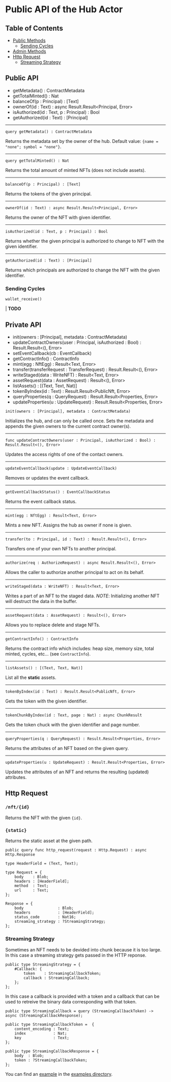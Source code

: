 # Public API of the Hub Actor

## Table of Contents

- [Public Methods](#public-api)
  - [Sending Cycles](#sending-cycles)
- [Admin Methods](#private-api)
- [Http Request](#http-request)
  - [Streaming Strategy](#streaming-strategy)

## Public API

- getMetadata() : ContractMetadata
- getTotalMinted() : Nat
- balanceOf(p : Principal) : [Text]
- ownerOf(id : Text) : async Result.Result<Principal, Error>
- isAuthorized(id : Text, p : Principal) : Bool
- getAuthorized(id : Text) : [Principal]

---

```motoko
query getMetadata() : ContractMetadata 
```

Returns the metadata set by the owner of the hub.
Default value: `{name = "none"; symbol = "none"}`.

---

```motoko
query getTotalMinted() : Nat
```

Returns the total amount of minted NFTs (does not include assets).

---

```motoko
balanceOf(p : Principal) : [Text]
```

Returns the tokens of the given principal.

---

```motoko
ownerOf(id : Text) : async Result.Result<Principal, Error>
```

Returns the owner of the NFT with given identifier.

---

```motoko
isAuthorized(id : Text, p : Principal) : Bool
```

Returns whether the given principal is authorized to change to NFT with the given identifier.

---

```motoko
getAuthorized(id : Text) : [Principal]
```

Returns which principals are authorized to change the NFT with the given identifier.

### Sending Cycles

```motoko
wallet_receive()
```

| **TODO**

## Private API

- init(owners : [Principal], metadata : ContractMetadata)
- updateContractOwners(user : Principal, isAuthorized : Bool) : Result.Result<(), Error>
- setEventCallback(cb : EventCallback)
- getContractInfo() : ContractInfo
- mint(egg : NftEgg) : Result<Text, Error>
- transfer(transferRequest : TransferRequest) : Result.Result<(), Error>
- writeStaged(data : WriteNFT) : Result<Text, Error>
- assetRequest(data : AssetRequest) : Result<(), Error>
- listAssets() : [(Text, Text, Nat)]
- tokenByIndex(id : Text) : Result.Result<PublicNft, Error>
- queryProperties(q : QueryRequest) : Result.Result<Properties, Error>
- updateProperties(u : UpdateRequest) : Result.Result<Properties, Error>

```motoko
init(owners : [Principal], metadata : ContractMetadata)
```

Initializes the hub, and can only be called once.
Sets the metadata and appends the given owners to the current contract owner(s).

---

```motoko
func updateContractOwners(user : Principal, isAuthorized : Bool) : Result.Result<(), Error>
```

Updates the access rights of one of the contact owners.

---

```motoko
updateEventCallback(update : UpdateEventCallback)
```

Removes or updates the event callback.

---

```motoko
getEventCallbackStatus() : EventCallbackStatus
```

Returns the event callback status.

---

```motoko
mint(egg : NftEgg) : Result<Text, Error>
```

Mints a new NFT. Assigns the hub as owner if none is given.

---

```motoko
transfer(to : Principal, id : Text) : Result.Result<(), Error> 
```

Transfers one of your own NFTs to another principal.

---

```motoko
authorize(req : AuthorizeRequest) : async Result.Result<(), Error>
```

Allows the caller to authorize another principal to act on its behalf.

---

```motoko
writeStaged(data : WriteNFT) : Result<Text, Error>
```

Writes a part of an NFT to the staged data.
*NOTE*: Initializing another NFT will destruct the data in the buffer.

---

```motoko
assetRequest(data : AssetRequest) : Result<(), Error>
```

Allows you to replace delete and stage NFTs.

---

```motoko
getContractInfo() : ContractInfo
```

Returns the contract info which includes: heap size, memory size, total minted, cycles, etc... (see `ContractInfo`).

---

```motoko
listAssets() : [(Text, Text, Nat)]
```

List all the **static** assets.

---

```motoko
tokenByIndex(id : Text) : Result.Result<PublicNft, Error>
```

Gets the token with the given identifier.

---

```motoko
tokenChunkByIndex(id : Text, page : Nat) : async ChunkResult
```

Gets the token chuck with the given identifier and page number.

---

```motoko
queryProperties(q : QueryRequest) : Result.Result<Properties, Error>
```

Returns the attributes of an NFT based on the given query.

---

```motoko
updateProperties(u : UpdateRequest) : Result.Result<Properties, Error>
```

Updates the attributes of an NFT and returns the resulting (updated) attributes.

## Http Request

### `/nft/{id}`

Returns the NFT with the given `{id}`.

### `{static}`

Returns the static asset at the given path.

```motoko
public query func http_request(request : Http.Request) : async Http.Response
```

```motoko
type HeaderField = (Text, Text);

type Request = {
    body    : Blob;
    headers : [HeaderField];
    method  : Text;
    url     : Text;
};

Response = {
    body               : Blob;
    headers            : [HeaderField];
    status_code        : Nat16;
    streaming_strategy : ?StreamingStrategy;
};
```

### Streaming Strategy

Sometimes an NFT needs to be devided into chunk because it is too large. In this case a streaming strategy gets passed in the HTTP reponse.

```motoko
public type StreamingStrategy = {
    #Callback: {
        token    : StreamingCallbackToken;
        callback : StreamingCallback;
    };
};
```

In this case a callback is provided with a token and a callback that can be used to retreive the binary data corresponding with that token.

```motoko
public type StreamingCallback = query (StreamingCallbackToken) -> async (StreamingCallbackResponse);

public type StreamingCallbackToken =  {
    content_encoding : Text;
    index            : Nat;
    key              : Text;
};

public type StreamingCallbackResponse = {
    body  : Blob;
    token : ?StreamingCallbackToken;
};
```

You can find an [example](./examples/streaming.mo) in the [examples directory](./examples/).
